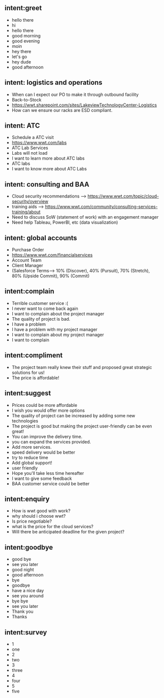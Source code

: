 ## intent:greet  
- hello there 
- hi 
- hello there 
- good morning 
- good evening 
- moin 
- hey there 
- let's go 
- hey dude 
- good afternoon 

## intent: logistics and operations 
- When can I expect our PO to make it through outbound facility 
- Back-to-Stock 
- https://wwt.sharepoint.com/sites/LakeviewTechnologyCenter-Logistics 
- How can we ensure our racks are ESD compliant. 

## intent: ATC 
- Schedule a ATC visit 
- https://www.wwt.com/labs 
- ATC Lab Services 
- Labs will not load 
- I want to learn more about ATC labs
- ATC labs
- I want to know more about ATC Labs

## intent: consulting and BAA 
- Cloud security recommendations --> https://www.wwt.com/topic/cloud-security/overview 
- training aids --> https://www.wwt.com/community/consulting-services-training/about 
- Need to discuss SoW (statement of work) with an engagement manager 
- Need help Tableau, PowerBI, etc (data visualization) 

## intent: global accounts 
- Purchase Order 
- https://www.wwt.com/financialservices 
- Account Team 
- Client Manager  
- (Salesforce Terms--> 10% (Discover), 40% (Pursuit), 70% (Stretch), 80% (Upside Commit), 90% (Commit) 
 
## intent:complain
- Terrible customer service :(
- I never want to come back again
- I want to complain about the project manager
- The quality of project is bad. 
- I have a problem
- I have a problem with my project manager
- I want to complain about my project manager
- I want to complain

## intent:compliment 
- The project team really knew their stuff and proposed great strategic solutions for us! 
- The price is affordable! 

## intent:suggest
- Prices could be more affordable
- I wish you would offer more options
- The quality of project can be increased by adding some new technologies
- The project is good but making the project user-friendly can be even great!
- You can improve the delivery time.
- you can expand the services provided.
- Add more services. 
- speed delivery would be better 
- try to reduce time
- Add global support!
- user friendly
- Hope you'll take less time hereafter
- I want to give some feedback 
- BAA customer service could be better

## intent:enquiry
- How is wwt good with work?
- why should i choose wwt?
- Is price negotiable?
- what is the price for the cloud services?
- Will there be anticipated deadline for the given project? 

## intent:goodbye
- good bye
- see you later
- good night
- good afternoon
- bye
- goodbye
- have a nice day
- see you around
- bye bye
- see you later 
- Thank you
- Thanks

## intent:survey
- 1
- one
- 2
- two
- 3
- three
- 4
- four
- 5
- five